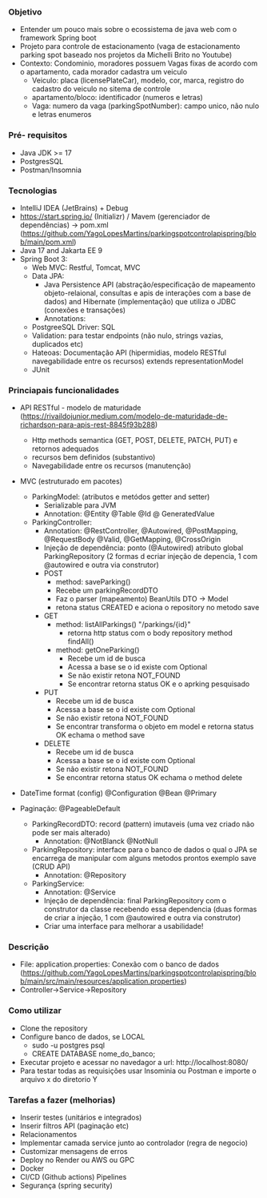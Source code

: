### Objetivo
 - Entender um pouco mais sobre o ecossistema de java web com o framework Spring boot
 - Projeto para controle de estacionamento (vaga de estacionamento parking spot baseado nos projetos da Michelli Brito no Youtube)
 - Contexto: Condominio, moradores possuem Vagas fixas de acordo com o apartamento, cada morador cadastra um veiculo
   - Veiculo: placa (licensePlateCar), modelo, cor, marca, registro do cadastro do veiculo no sitema de controle
   - apartamento/bloco: identificador (numeros e letras)
   - Vaga: numero da vaga (parkingSpotNumber): campo unico, não nulo e letras enumeros

### Pré- requisitos
 - Java JDK >= 17
 - PostgresSQL
 - Postman/Insomnia

### Tecnologias
- IntelliJ IDEA (JetBrains) + Debug
- https://start.spring.io/ (Initializr) / Mavem (gerenciador de dependências) -> pom.xml (https://github.com/YagoLopesMartins/parkingspotcontrolapispring/blob/main/pom.xml)
- Java 17 and Jakarta EE 9
- Spring Boot 3:
  - Web MVC: Restful, Tomcat, MVC
  - Data JPA:
    - Java Persistence API (abstração/especificação de mapeamento objeto-relaional, consultas e apis de interações com a base de dados) and Hibernate (implementação) que utiliza o JDBC (conexões e transações)
    - Annotations: 
  - PostgreeSQL Driver: SQL
  - Validation: para testar endpoints (não nulo, strings vazias, duplicados etc)
  - Hateoas: Documentação API (hipermidias, modelo RESTful navegabilidade entre os recursos) extends representationModel
  - JUnit

### Princiapais funcionalidades
- API RESTful - modelo de maturidade (https://rivaildojunior.medium.com/modelo-de-maturidade-de-richardson-para-apis-rest-8845f93b288)
  - Http methods semantica (GET, POST, DELETE, PATCH, PUT) e retornos adequados
  - recursos bem definidos (substantivo)
  - Navegabilidade entre os recursos (manutenção)
- MVC (estruturado em pacotes)
  - ParkingModel: (atributos e metódos getter and setter)
    - Serializable para JVM
    - Annotation: @Entity @Table @Id @ GeneratedValue
  - ParkingController:
    - Annotation: @RestController,  @Autowired, @PostMapping, @RequestBody @Valid, @GetMapping, @CrossOrigin
    - Injeção de dependência: ponto (@Autowired) atributo global ParkingRepository  (2 formas d ecriar injeção de depencia, 1 com @autowired e outra via construtor)
    - POST
      - method: saveParking()
      - Recebe um parkingRecordDTO
      - Faz o parser (mapeamento) BeanUtils DTO -> Model
      - retona status CREATED e aciona o repository no metodo save
    - GET
      - method: listAllParkings() "/parkings/{id}"
        - retorna http status com o body repository method findAll()
      - method: getOneParking()
        - Recebe um id de busca
        - Acessa a base se o id existe com Optional
        - Se não existir retona NOT_FOUND
        - Se encontrar retorna status OK e o aprking pesquisado
    - PUT
        - Recebe um id de busca
        - Acessa a base se o id existe com Optional
        - Se não existir retona NOT_FOUND
        - Se encontrar transforma o objeto em model e retorna status OK echama o method save
    - DELETE
        - Recebe um id de busca
        - Acessa a base se o id existe com Optional
        - Se não existir retona NOT_FOUND
        - Se encontrar retorna status OK echama o method delete  
- DateTime format (config) @Configuration @Bean @Primary
- Paginação: @PageableDefault
      
  - ParkingRecordDTO: record (pattern) imutaveis (uma vez criado não pode ser mais alterado)
    - Annotation: @NotBlanck @NotNull
  - ParkingRepository: interface para o banco de dados o qual o JPA se encarrega de manipular com alguns metodos prontos exemplo save (CRUD API)
    - Annotation: @Repository
  - ParkingService: 
    - Annotation: @Service
    - Injeção de dependência:  final ParkingRepository  com o construtor da classe recebendo essa dependencia (duas formas de criar a injeção, 1 com @autowired e outra via construtor)
    - Criar uma interface para melhorar a usabilidade!

### Descrição
- File: application.properties: Conexão com o banco de dados (https://github.com/YagoLopesMartins/parkingspotcontrolapispring/blob/main/src/main/resources/application.properties)
- Controller->Service->Repository

### Como utilizar
- Clone the repository
- Configure banco de dados, se LOCAL
  - sudo -u postgres psql
  - CREATE DATABASE nome_do_banco;
- Executar projeto e acessar no navedagor a url: http://localhost:8080/
- Para testar todas as requisições usar Insominia ou Postman e importe o arquivo x do diretorio Y
 

### Tarefas a fazer (melhorias)
- Inserir testes (unitários e integrados)
- Inserir filtros API (paginação etc)
- Relacionamentos
- Implementar camada service junto ao controlador (regra de negocio)
- Customizar mensagens de erros
- Deploy no Render ou AWS ou GPC
- Docker
- CI/CD (Github actions) Pipelines
- Segurança (spring security)
